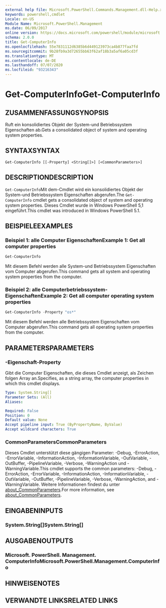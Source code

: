 ```yaml
---
external help file: Microsoft.PowerShell.Commands.Management.dll-Help.xml
keywords: powershell,cmdlet
Locale: en-US
Module Name: Microsoft.PowerShell.Management
ms.date: 06/09/2017
online version: https://docs.microsoft.com/powershell/module/microsoft.powershell.management/get-computerinfo?view=powershell-6&WT.mc_id=ps-gethelp
schema: 2.0.0
title: Get-ComputerInfo
ms.openlocfilehash: 55e7831112d6385b6d449123973ca4b877faa7fd
ms.sourcegitcommit: 9b28fb9a3d72655bb63f62af18b3a5af6a05cd3f
ms.translationtype: MT
ms.contentlocale: de-DE
ms.lasthandoff: 07/07/2020
ms.locfileid: "93216343"
---
```

# <span data-ttu-id="d1f0f-103">Get-ComputerInfo</span><span class="sxs-lookup"><span data-stu-id="d1f0f-103">Get-ComputerInfo</span></span>

## <span data-ttu-id="d1f0f-104">ZUSAMMENFASSUNG</span><span class="sxs-lookup"><span data-stu-id="d1f0f-104">SYNOPSIS</span></span>
<span data-ttu-id="d1f0f-105">Ruft ein konsolidiertes Objekt der System-und Betriebssystem Eigenschaften ab.</span><span class="sxs-lookup"><span data-stu-id="d1f0f-105">Gets a consolidated object of system and operating system properties.</span></span>

## <span data-ttu-id="d1f0f-106">SYNTAX</span><span class="sxs-lookup"><span data-stu-id="d1f0f-106">SYNTAX</span></span>

```
Get-ComputerInfo [[-Property] <String[]>] [<CommonParameters>]
```

## <span data-ttu-id="d1f0f-107">DESCRIPTION</span><span class="sxs-lookup"><span data-stu-id="d1f0f-107">DESCRIPTION</span></span>

<span data-ttu-id="d1f0f-108">`Get-ComputerInfo`Mit dem-Cmdlet wird ein konsolidiertes Objekt der System-und Betriebssystem Eigenschaften abgerufen.</span><span class="sxs-lookup"><span data-stu-id="d1f0f-108">The `Get-ComputerInfo` cmdlet gets a consolidated object of system and operating system properties.</span></span>
<span data-ttu-id="d1f0f-109">Dieses Cmdlet wurde in Windows PowerShell 5,1 eingeführt.</span><span class="sxs-lookup"><span data-stu-id="d1f0f-109">This cmdlet was introduced in Windows PowerShell 5.1.</span></span>

## <span data-ttu-id="d1f0f-110">BEISPIELE</span><span class="sxs-lookup"><span data-stu-id="d1f0f-110">EXAMPLES</span></span>

### <span data-ttu-id="d1f0f-111">Beispiel 1: alle Computer Eigenschaften</span><span class="sxs-lookup"><span data-stu-id="d1f0f-111">Example 1: Get all computer properties</span></span>

```powershell
Get-ComputerInfo
```

<span data-ttu-id="d1f0f-112">Mit diesem Befehl werden alle System-und Betriebssystem Eigenschaften vom Computer abgerufen.</span><span class="sxs-lookup"><span data-stu-id="d1f0f-112">This command gets all system and operating system properties from the computer.</span></span>

### <span data-ttu-id="d1f0f-113">Beispiel 2: alle Computerbetriebssystem-Eigenschaften</span><span class="sxs-lookup"><span data-stu-id="d1f0f-113">Example 2: Get all computer operating system properties</span></span>

```powershell
Get-ComputerInfo -Property "os*"
```

<span data-ttu-id="d1f0f-114">Mit diesem Befehl werden alle Betriebssystem Eigenschaften vom Computer abgerufen.</span><span class="sxs-lookup"><span data-stu-id="d1f0f-114">This command gets all operating system properties from the computer.</span></span>

## <span data-ttu-id="d1f0f-115">PARAMETERS</span><span class="sxs-lookup"><span data-stu-id="d1f0f-115">PARAMETERS</span></span>

### <span data-ttu-id="d1f0f-116">-Eigenschaft</span><span class="sxs-lookup"><span data-stu-id="d1f0f-116">-Property</span></span>

<span data-ttu-id="d1f0f-117">Gibt die Computer Eigenschaften, die dieses Cmdlet anzeigt, als Zeichen folgen Array an.</span><span class="sxs-lookup"><span data-stu-id="d1f0f-117">Specifies, as a string array, the computer properties in which this cmdlet displays.</span></span>

```yaml
Type: System.String[]
Parameter Sets: (All)
Aliases:

Required: False
Position: 0
Default value: None
Accept pipeline input: True (ByPropertyName, ByValue)
Accept wildcard characters: True
```

### <span data-ttu-id="d1f0f-118">CommonParameters</span><span class="sxs-lookup"><span data-stu-id="d1f0f-118">CommonParameters</span></span>

<span data-ttu-id="d1f0f-119">Dieses Cmdlet unterstützt diese gängigen Parameter: -Debug, -ErrorAction, -ErrorVariable, -InformationAction, -InformationVariable, -OutVariable, -OutBuffer, -PipelineVariable, -Verbose, -WarningAction und -WarningVariable.</span><span class="sxs-lookup"><span data-stu-id="d1f0f-119">This cmdlet supports the common parameters: -Debug, -ErrorAction, -ErrorVariable, -InformationAction, -InformationVariable, -OutVariable, -OutBuffer, -PipelineVariable, -Verbose, -WarningAction, and -WarningVariable.</span></span> <span data-ttu-id="d1f0f-120">Weitere Informationen findest du unter [about_CommonParameters](../Microsoft.PowerShell.Core/About/about_CommonParameters.md).</span><span class="sxs-lookup"><span data-stu-id="d1f0f-120">For more information, see [about_CommonParameters](../Microsoft.PowerShell.Core/About/about_CommonParameters.md).</span></span>

## <span data-ttu-id="d1f0f-121">EINGABEN</span><span class="sxs-lookup"><span data-stu-id="d1f0f-121">INPUTS</span></span>

### <span data-ttu-id="d1f0f-122">System.String[]</span><span class="sxs-lookup"><span data-stu-id="d1f0f-122">System.String[]</span></span>

## <span data-ttu-id="d1f0f-123">AUSGABEN</span><span class="sxs-lookup"><span data-stu-id="d1f0f-123">OUTPUTS</span></span>

### <span data-ttu-id="d1f0f-124">Microsoft. PowerShell. Management. ComputerInfo</span><span class="sxs-lookup"><span data-stu-id="d1f0f-124">Microsoft.PowerShell.Management.ComputerInfo</span></span>

## <span data-ttu-id="d1f0f-125">HINWEISE</span><span class="sxs-lookup"><span data-stu-id="d1f0f-125">NOTES</span></span>

## <span data-ttu-id="d1f0f-126">VERWANDTE LINKS</span><span class="sxs-lookup"><span data-stu-id="d1f0f-126">RELATED LINKS</span></span>
